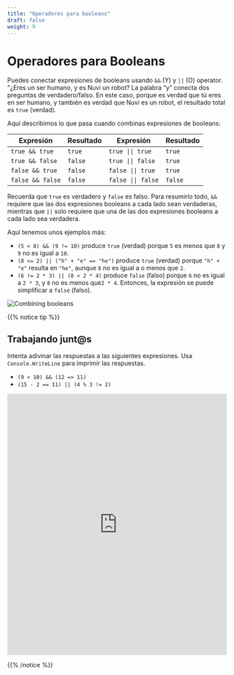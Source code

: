```yaml
---
title: "Operadores para booleans"
draft: false
weight: 9
---
```


# Operadores para Booleans

Puedes conectar expresiones de booleans usando `&&` (Y) y `||` (O) operator. "¿Eres un ser humano, y es Nuvi un robot? La palabra “y” conecta dos preguntas de verdadero/falso. En este caso, porque es verdad que tú eres en ser humano, y también es verdad que Nuvi es un robot, el resultado total es `true` (verdad).

Aquí describimos lo que pasa cuando combinas expresiones de booleans:

| Expresión        | Resultado  | Expresión                         | Resultado |
| ---------------- | ------- | ------------------------------------- | ------- |
| `true && true`   | `true`  | <code>true &#124;&#124; true</code>   | `true`  |
| `true && false`  | `false` | <code>true &#124;&#124; false</code>  | `true`  |
| `false && true`  | `false` | <code>false &#124;&#124; true</code>  | `true`  |
| `false && false` | `false` | <code>false &#124;&#124; false</code> | `false` |

Recuerda que `true` es verdadero y `false` es falso. Para resumirlo todo, `&&` requiere que las dos expresiones booleans a cada lado sean verdaderas, mientras que `||` solo requiere que una de las dos expresiones booleans a cada lado sea verdadera. 

Aquí tenemos unos ejemplos más:

- `(5 < 8) && (9 != 10)` produce `true` (verdad) porque `5` es menos que `8` y `9` no es igual a `10`.
- `(8 <= 2) || ("h" + "e" == "he")` produce `true` (verdad) porque  `"h" + "e"` resulta en `"he"`, aunque `8` no es igual a o menos que `2`.
- `(6 != 2 * 3) || (8 < 2 * 4)` produce `false` (falso) porque `6` no es igual a `2 * 3`, y `8` no es menos que`2 * 4`. Entonces, la expresión se puede simplificar a `false` (falso).

![Combining booleans](../media/booleans-advanced.png)

{{% notice tip %}}

## Trabajando junt@s

Intenta adivinar las respuestas a las siguientes expresiones. Usa  `Console.WriteLine` para imprimir las respuestas. 

- `(9 < 10) && (12 => 11)`
- `(15 - 2 == 11) || (4 % 3 != 2)`

<iframe height="600px" width="100%" src="https://repl.it/@nuevofoundation/NF-CSharp-blank?lite=true" scrolling="no" frameborder="no" allowtransparency="true" allowfullscreen="true" sandbox="allow-forms allow-pointer-lock allow-popups allow-same-origin allow-scripts allow-modals"></iframe>

{{% /notice %}}
